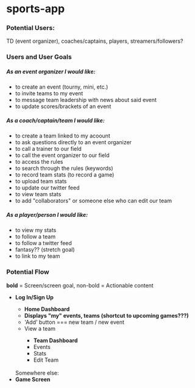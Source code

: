 # sports-app


<h3>Potential Users:</h3>
<p> TD (event organizer), coaches/captains, players, streamers/followers?</p>

<h3>Users and User Goals</h3>

<h5>As an event organizer I would like:</h5>
<ul>
  <li>to create an event (tourny, mini, etc.)</li>
  <li>to invite teams to my event</li>
  <li>to message team leadership with news about said event</li>
  <li>to update scores/brackets of an event</li>
</ul>
  
<h5>As a coach/captain/team I would like:</h5>
<ul>
  <li>to create a team linked to my acoount</li>
  <li>to ask questions directly to an event organizer</li>
  <li>to call a trainer to our field</li>
  <li>to call the event organizer to our field</li>
  <li>to access the rules</li>
  <li>to search through the rules (keywords)</li>
  <li>to record team stats (to record a game)</li>
  <li>to upload team stats</li>
  <li>to update our twitter feed</li>
  <li>to view team stats</li>
  <li>to add "collaborators" or someone else who can edit our team</li>
</ul>

<h5>As a player/person I would like:</h5>
<ul>
  <li>to view my stats</li>
  <li>to follow a team</li>
  <li>to follow a twitter feed</li>
  <li>fantasy?? (stretch goal)</li>
  <li>to link to my team</li>
</ul>
  
<h3>Potential Flow</h3>
<span><b>bold</b> = Screen/screen goal, non-bold = Actionable content</span>
<br/>
<ul>
  <li><b>Log In/Sign Up</b></li>
  <ul>
    <li><b>Home Dashboard</b></li>
    <li><b>Displays "my" events, teams (shortcut to upcoming games???)</b></li>
    <li>'Add' button === new team / new event</li>
    <li>View a team</li>
    <ul>
      <li><b>Team Dashboard</b></li>
      <li>Events</li>
      <li>Stats</li>
      <li>Edit Team</li>
    </ul>
  </ul>
  <br/>
  <span>Somewhere else:</span>
  <li><b>Game Screen</b></li>
</ul>
  
